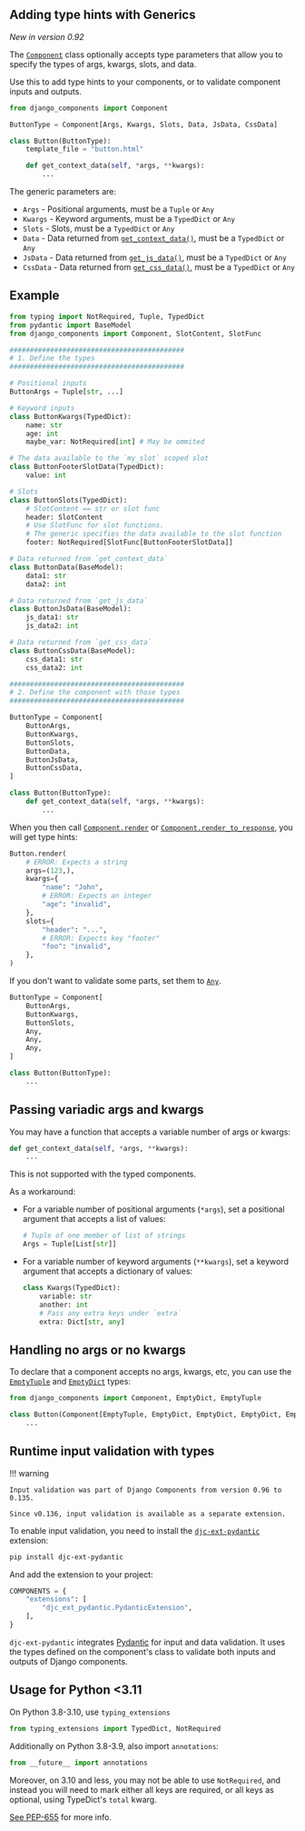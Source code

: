 ## Adding type hints with Generics

_New in version 0.92_

The [`Component`](../../../reference/api#django_components.Component) class optionally accepts type parameters
that allow you to specify the types of args, kwargs, slots, and data.

Use this to add type hints to your components, or to validate component inputs and outputs.

```py
from django_components import Component

ButtonType = Component[Args, Kwargs, Slots, Data, JsData, CssData]

class Button(ButtonType):
    template_file = "button.html"

    def get_context_data(self, *args, **kwargs):
        ...
```

The generic parameters are:

- `Args` - Positional arguments, must be a `Tuple` or `Any`
- `Kwargs` - Keyword arguments, must be a `TypedDict` or `Any`
- `Slots` - Slots, must be a `TypedDict` or `Any`
- `Data` - Data returned from [`get_context_data()`](../../../reference/api#django_components.Component.get_context_data), must be a `TypedDict` or `Any`
- `JsData` - Data returned from [`get_js_data()`](../../../reference/api#django_components.Component.get_js_data), must be a `TypedDict` or `Any`
- `CssData` - Data returned from [`get_css_data()`](../../../reference/api#django_components.Component.get_css_data), must be a `TypedDict` or `Any`

## Example

```python
from typing import NotRequired, Tuple, TypedDict
from pydantic import BaseModel
from django_components import Component, SlotContent, SlotFunc

###########################################
# 1. Define the types
###########################################

# Positional inputs
ButtonArgs = Tuple[str, ...]

# Keyword inputs
class ButtonKwargs(TypedDict):
    name: str
    age: int
    maybe_var: NotRequired[int] # May be ommited

# The data available to the `my_slot` scoped slot
class ButtonFooterSlotData(TypedDict):
    value: int

# Slots
class ButtonSlots(TypedDict):
    # SlotContent == str or slot func
    header: SlotContent
    # Use SlotFunc for slot functions.
    # The generic specifies the data available to the slot function
    footer: NotRequired[SlotFunc[ButtonFooterSlotData]]

# Data returned from `get_context_data`
class ButtonData(BaseModel):
    data1: str
    data2: int

# Data returned from `get_js_data`
class ButtonJsData(BaseModel):
    js_data1: str
    js_data2: int

# Data returned from `get_css_data`
class ButtonCssData(BaseModel):
    css_data1: str
    css_data2: int

###########################################
# 2. Define the component with those types
###########################################

ButtonType = Component[
    ButtonArgs,
    ButtonKwargs,
    ButtonSlots,
    ButtonData,
    ButtonJsData,
    ButtonCssData,
]

class Button(ButtonType):
    def get_context_data(self, *args, **kwargs):
        ...
```

When you then call
[`Component.render`](../../../reference/api#django_components.Component.render)
or [`Component.render_to_response`](../../../reference/api#django_components.Component.render_to_response),
you will get type hints:

```python
Button.render(
    # ERROR: Expects a string
    args=(123,),
    kwargs={
        "name": "John",
        # ERROR: Expects an integer
        "age": "invalid",
    },
    slots={
        "header": "...",
        # ERROR: Expects key "footer"
        "foo": "invalid",
    },
)
```

If you don't want to validate some parts, set them to [`Any`](https://docs.python.org/3/library/typing.html#typing.Any).

```python
ButtonType = Component[
    ButtonArgs,
    ButtonKwargs,
    ButtonSlots,
    Any,
    Any,
    Any,
]

class Button(ButtonType):
    ...
```

## Passing variadic args and kwargs

You may have a function that accepts a variable number of args or kwargs:

```py
def get_context_data(self, *args, **kwargs):
    ...
```

This is not supported with the typed components.

As a workaround:

- For a variable number of positional arguments (`*args`), set a positional argument that accepts a list of values:

    ```py
    # Tuple of one member of list of strings
    Args = Tuple[List[str]]
    ```

- For a variable number of keyword arguments (`**kwargs`), set a keyword argument that accepts a dictionary of values:

    ```py
    class Kwargs(TypedDict):
        variable: str
        another: int
        # Pass any extra keys under `extra`
        extra: Dict[str, any]
    ```

## Handling no args or no kwargs

To declare that a component accepts no args, kwargs, etc, you can use the
[`EmptyTuple`](../../../reference/api#django_components.EmptyTuple) and
[`EmptyDict`](../../../reference/api#django_components.EmptyDict) types:

```py
from django_components import Component, EmptyDict, EmptyTuple

class Button(Component[EmptyTuple, EmptyDict, EmptyDict, EmptyDict, EmptyDict, EmptyDict]):
    ...
```

## Runtime input validation with types

!!! warning

    Input validation was part of Django Components from version 0.96 to 0.135.

    Since v0.136, input validation is available as a separate extension.

To enable input validation, you need to install the [`djc-ext-pydantic`](https://github.com/django-components/djc-ext-pydantic) extension:

```bash
pip install djc-ext-pydantic
```

And add the extension to your project:

```py
COMPONENTS = {
    "extensions": [
        "djc_ext_pydantic.PydanticExtension",
    ],
}
```

`djc-ext-pydantic` integrates [Pydantic](https://pydantic.dev/) for input and data validation. It uses the types defined on the component's class to validate both inputs and outputs of Django components.

## Usage for Python <3.11

On Python 3.8-3.10, use `typing_extensions`

```py
from typing_extensions import TypedDict, NotRequired
```

Additionally on Python 3.8-3.9, also import `annotations`:

```py
from __future__ import annotations
```

Moreover, on 3.10 and less, you may not be able to use `NotRequired`, and instead you will need to mark either all keys are required, or all keys as optional, using TypeDict's `total` kwarg.

[See PEP-655](https://peps.python.org/pep-0655) for more info.
